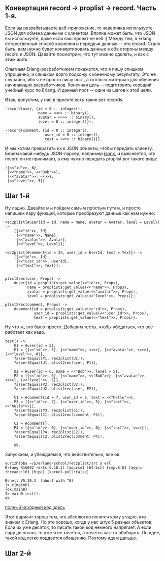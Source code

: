 ## Конвертация record -> proplist -> record. Часть 1-я.

Если вы разрабатываете веб-приложение, то наверняка используете JSON
для обмена данными с клиентом. Вполне может быть, что JSON вы
используете, даже если ваш проект не веб :) Между тем, в Erlang
ествественный способ хранения и передачи данных -- это record. Стало
быть, вам нужно будет конвертировать данные в обе стороны между record
и JSON. Давайте посмотрим, что тут можно сделать, и как с этим жить.

Опытным Erlang-разработчикам покажется, что я пишу слишком упрощенно,
и слишком долго подхожу к конечному результату. Это не случайно, ибо я
не просто пишу пост, а готовлю материал для обучения начинающих
разработчиков. Конечная цель -- подготовить хороший учебный курс по
Erlang. И данный пост -- один из шагов к этой цели.

Итак, допустим, у нас в проекте есть такие вот records:

    -record(user, {id = 0 :: integer(),
                   name = <<>> :: binary(),
                   avatar = <<>> :: binary(),
                   level = 0 :: integer()}).

    -record(comment, {id = 0 :: integer(),
                      user_id = 0 :: integer(),
                      text = <<>> :: binary()}).


И мы хотим превратить их в JSON объекты, чтобы передать клиенту. Берем
какой-нибудь JSON-парсер, например
[jsonx](https://github.com/iskra/jsonx), и выясняется, что record он
не принимает, а ему нужно передать proplist вот такого вида:

    [{<<"id">>, 6},
     {<<"name">>, <<"Bob">>},
     {<<"avatar">>, <<>>},
     {<<"level">>, 5}]


## Шаг 1-й

Ну ладно. Давайте мы пойдем самым простым путем, и просто напишем пару
функций, которые преобразуют данные как нам нужно:

    rec2plist(#user{id = Id, name = Name, avatar = Avatar, level = Level}) ->
        [{<<"id">>, Id},
         {<<"name">>, Name},
         {<<"avatar">>, Avatar},
         {<<"level">>, Level}];

    rec2plist(#comment{id = Id, user_id = UserId, text = Text}) ->
        [{<<"id">>, Id},
         {<<"user_id">>, UserId},
         {<<"text">>, Text}].


    plist2rec(user, Props) ->
        #user{id = proplists:get_value(<<"id">>, Props),
              name = proplists:get_value(<<"name">>, Props),
              avatar = proplists:get_value(<<"avatar">>, Props),
              level = proplists:get_value(<<"level">>, Props)};

    plist2rec(comment, Props) ->
        #comment{id = proplists:get_value(<<"id">>, Props),
                 user_id = proplists:get_value(<<"user_id">>, Props),
                 text = proplists:get_value(<<"text">>, Props)}.


Ну что ж, это было просто. Добавим тесты, чтобы убедиться, что все работает как надо.

    test() ->
        U1 = #user{id = 5},
        P1 = [{<<"id">>, 5}, {<<"name">>, <<>>}, {<<"avatar">>, <<>>}, {<<"level">>, 0}],
        ?assertEqual(P1, rec2plist(U1)),
        ?assertEqual(U1, plist2rec(user, P1)),

        U2 = #user{id = 6, name = <<"Bob">>, level = 5},
        P2 = [{<<"id">>, 6}, {<<"name">>, <<"Bob">>}, {<<"avatar">>, <<>>}, {<<"level">>, 5}],
        ?assertEqual(P2, rec2plist(U2)),
        ?assertEqual(U2, plist2rec(user, P2)),
    
        C1 = #comment{id = 7, user_id = 5, text = <<"hello">>},
        P3 = [{<<"id">>, 7}, {<<"user_id">>, 5}, {<<"text">>, <<"hello">>}],
        ?assertEqual(P3, rec2plist(C1)),
        ?assertEqual(C1, plist2rec(comment, P3)),
    
        C2 = #comment{},
        P4 = [{<<"id">>, 0}, {<<"user_id">>, 0}, {<<"text">>, <<>>}],
        ?assertEqual(P4, rec2plist(C2)),
        ?assertEqual(C2, plist2rec(comment, P4)),
    
        ok.

Запускаем, и убеждаемся, что действительно, все ок.

    yurizhloba ~/p/erlang-school/rec2plist/src $ erl
    Erlang R16B02 (erts-5.10.3) [source] [64-bit] [smp:8:8] [async-threads:10] [hipe] [kernel-poll:false]

    Eshell V5.10.3  (abort with ^G)
    1> c(main0).
    {ok,main0}
    2> main0:test().
    ok


[полный исходный код здесь](https://github.com/yzh44yzh/erlang-school/blob/master/rec2plist/src/main0.erl)

Этот вариант хорош тем, что абсолютно понятен кому угодно, кто знаком с Erlang. Но это хорошо, когда у нас штук 5 разных объектов. Если их уже десяток, то писать такой код немного напрягает. А если пару десятков, то уже и не хочется, а хочется как-то обобщить. По идее, такой код легко поддается обощению. Поэтому идем дальше.


## Шаг 2-й

